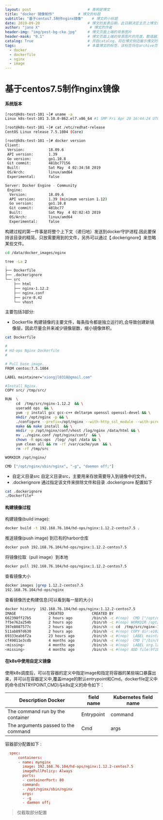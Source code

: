 ```yaml
---  
layout: post                          # 表明是博文  
title: "docker 镜像制作"           # 博文的标题  
subtitle: "基于centos7.5制作nginx镜像"    # 博文的小标题  
date: 2019-09-20                      # 博文的发表日期，此日期决定主页上博文的先后顺序  
author: "jano X"                       # 博文的作者  
header-img: "img/post-bg-cka.jpg"     # 博文页面上端的背景图片  
header-mask: "0.1"                    # 博文页面上端的背景图片的亮度，数值越大越黑暗  
catalog: True                         # 开启catalog，将在博文侧边展示博文的结构  
tags:                                 # 本篇博文的标签，该标签将在archive页面中对博文进行分类  
  - docker
  - dockerfile
  - nginx
  - image
---  
```


# 基于centos7.5制作nginx镜像

#### 系统版本
```bash
[root@k8s-test-101 ~]# uname -a
Linux k8s-test-101 3.10.0-862.el7.x86_64 #1 SMP Fri Apr 20 16:44:24 UTC 2018 x86_64 x86_64 x86_64 GNU/Linux

[root@k8s-test-101 ~]# cat /etc/redhat-release 
CentOS Linux release 7.5.1804 (Core) 

[root@k8s-test-101 ~]# docker version
Client:
 Version:           18.09.6
 API version:       1.39
 Go version:        go1.10.8
 Git commit:        481bc77156
 Built:             Sat May  4 02:34:58 2019
 OS/Arch:           linux/amd64
 Experimental:      false

Server: Docker Engine - Community
 Engine:
  Version:          18.09.6
  API version:      1.39 (minimum version 1.12)
  Go version:       go1.10.8
  Git commit:       481bc77
  Built:            Sat May  4 02:02:43 2019
  OS/Arch:          linux/amd64
  Experimental:     false
```

构建过程的第一件事是将整个上下文（递归地）发送到docker守护进程.因此要保持该目录的精简，只放需要用到的文件，另外可以通过【.dockerignore】来忽略某些文件。

```bash
cd /data/docker_images/nginx

tree -La 2 
.
├── Dockerfile
├── .dockerignore
└── src
    ├── html
    ├── nginx-1.12.2
    ├── nginx.conf
    ├── pcre-8.42
    └── vhost
```
主要包括3部分:
- Dockerfile 
构建镜像的主要文件，每条指令都是独立运行的,会导致创建新镜像层，因此尽量合并来减少镜像层数，缩小镜像体积。

```bash
cat Dockerfile

#
# Hd-ops Nginx Dockerfile
#

# Pull base image.
FROM centos:7.5.1804

LABEL maintainer="xiongjl0318@gmail.com"

#Install Nginx.
COPY src/ /tmp/src/

RUN  \
     cd  /tmp/src/nginx-1.12.2  && \
     useradd ops  && \
     yum -y install gcc gcc-c++ deltarpm openssl openssl-devel && \
     mkdir /opt/nginx -p && \
     ./configure --prefix=/opt/nginx --with-http_ssl_module --with-pcre=../pcre-8.42 && \
     make && make install  && \
     mkdir -p /opt/nginx/conf/vhost /log/nginx /data/html && \
     mv ../nginx.conf /opt/nginx/conf/  && \
     chown -R ops:ops  /log/ /opt /data && \
     yum clean all && rm -rf /var/cache/yum  && \
     rm -rf /tmp/src

WORKDIR /opt/nginx/

CMD ["/opt/nginx/sbin/nginx", "-g", "daemon off;"]
```
- 自定义目录src 
自定义目录src，主要用来存放需要导入到镜像中的文件。
- .dockerignore
通过指定该文件来排除文件和目录
.dockerignore 配置如下
```bash
cat .dockerignore
./Dockerfile*
```
#### 构建镜像过程
构建镜像(build image):
```bash
docker build -t 192.168.76.104/hd-ops/nginx:1.12.2-centos7.5 .
```

推送镜像(push image) 到已有的harbor仓库
```bash
docker push 192.168.76.104/hd-ops/nginx:1.12.2-centos7.5
```
将镜像拉取（pull image）到本地
```bash
docker pull 192.168.76.104/hd-ops/nginx:1.12.2-centos7.5
```
查看镜像大小
```bash
docker images |grep 1.12.2-centos7.5
192.168.76.104/hd-ops/nginx                                                   1.12.2-centos7.5    34172e515e2a        2 hours ago         367MB
```

查看镜像历史构建信息(可以看到每一层的大小)
```bash
docker history  192.168.76.104/hd-ops/nginx:1.12.2-centos7.5
IMAGE               CREATED             CREATED BY                                      SIZE                COMMENT
662398ff27b5        2 hours ago         /bin/sh -c #(nop)  CMD ["/opt/nginx/sbin/ngi…   0B                  
7f5e762a254b        2 hours ago         /bin/sh -c #(nop) WORKDIR /opt/nginx/           0B                  
397e8087577c        2 hours ago         /bin/sh -c cd  /tmp/src/nginx-1.12.2  &&    …   138MB               
511ab897d630        2 hours ago         /bin/sh -c #(nop) COPY dir:e1026dbf8746281ae…   29.2MB              
69333eab6f2a        23 hours ago        /bin/sh -c #(nop)  LABEL maintainer=xiongjl0…   0B                  
cf49811e3cdb        4 months ago        /bin/sh -c #(nop)  CMD ["/bin/bash"]            0B                  
<missing>           4 months ago        /bin/sh -c #(nop)  LABEL org.label-schema.sc…   0B                  
<missing>           4 months ago        /bin/sh -c #(nop) ADD file:9f1be15dfdf2c68a6…   200MB 
```
#### 在k8s中使用自定义镜像
使用k8s调度后，可以在容器的定义中指定image和指定将容器的某些端口暴露出来，并可以在容器定义中,覆盖image的默认entrypoint和Cmd。dockerfile定义中的命令(ENTRYPOINT,CMD)与k8s定义的命令如下：

Description Docker | field name | Kubernetes field name
---|---|---
The command run by the container | Entrypoint | command
The arguments passed to the command | Cmd | args

容器部分配置如下 :
```conf
  spec:
      containers:
      - name: mynginx
        image: 192.168.76.104/hd-ops/nginx:1.12.2-centos7.5
        imagePullPolicy: Always
        ports:
        - containerPort: 80
        command: 
        - /opt/nginx/sbin/nginx
        args: 
        - -g
        - daemon off;
```
> 仅截取部分配置